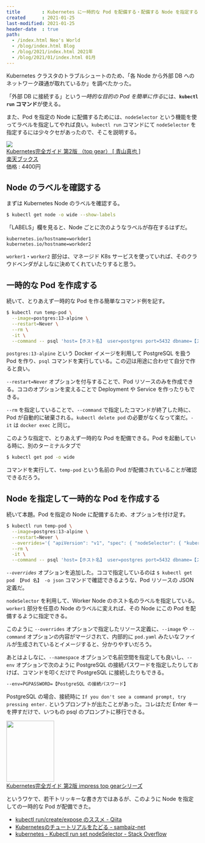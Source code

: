 ```yaml
---
title        : Kubernetes に一時的な Pod を配備する・配備する Node を指定する
created      : 2021-01-25
last-modified: 2021-01-25
header-date  : true
path:
  - /index.html Neo's World
  - /blog/index.html Blog
  - /blog/2021/index.html 2021年
  - /blog/2021/01/index.html 01月
---
```


Kubernetes クラスタのトラブルシュートのため、「各 Node から外部 DB へのネットワーク疎通が取れているか」を調べたかった。

「外部 DB に接続する」という*一時的な目的の Pod を簡単に作る*には、**`kubectl run` コマンド**が使える。

また、Pod を指定の Node に配備するためには、`nodeSelector` という機能を使ってラベルを指定してやれば良い。`kubectl run` コマンドにて `nodeSelector` を指定するには少々クセがあったので、そこを説明する。

<div class="ad-rakuten">
  <div class="ad-rakuten-image">
    <a href="https://hb.afl.rakuten.co.jp/hgc/g00q0722.waxyc9ff.g00q0722.waxyd017/?pc=https%3A%2F%2Fitem.rakuten.co.jp%2Fbook%2F16394303%2F&amp;m=http%3A%2F%2Fm.rakuten.co.jp%2Fbook%2Fi%2F20074557%2F">
      <img src="https://thumbnail.image.rakuten.co.jp/@0_mall/book/cabinet/9795/9784295009795.jpg?_ex=128x128">
    </a>
  </div>
  <div class="ad-rakuten-info">
    <div class="ad-rakuten-title">
      <a href="https://hb.afl.rakuten.co.jp/hgc/g00q0722.waxyc9ff.g00q0722.waxyd017/?pc=https%3A%2F%2Fitem.rakuten.co.jp%2Fbook%2F16394303%2F&amp;m=http%3A%2F%2Fm.rakuten.co.jp%2Fbook%2Fi%2F20074557%2F">Kubernetes完全ガイド 第2版 （top gear） [ 青山真也 ]</a>
    </div>
    <div class="ad-rakuten-shop">
      <a href="https://hb.afl.rakuten.co.jp/hgc/g00q0722.waxyc9ff.g00q0722.waxyd017/?pc=https%3A%2F%2Fwww.rakuten.co.jp%2Fbook%2F&amp;m=http%3A%2F%2Fm.rakuten.co.jp%2Fbook%2F">楽天ブックス</a>
    </div>
    <div class="ad-rakuten-price">価格 : 4400円</div>
  </div>
</div>

## Node のラベルを確認する

まずは Kubernetes Node のラベルを確認する。

```bash
$ kubectl get node -o wide --show-labels
```

「LABELS」欄を見ると、Node ごとに次のようなラベルが存在するはずだ。

```properties
kubernetes.io/hostname=workder1
kubernetes.io/hostname=workder2
```

`worker1`・`worker2` 部分は、マネージド K8s サービスを使っていれば、そのクラウドベンダがよしなに決めてくれていたりすると思う。

## 一時的な Pod を作成する

続いて、とりあえず一時的な Pod を作る簡単なコマンド例を記す。

```bash
$ kubectl run temp-pod \
  --image=postgres:13-alpine \
  --restart=Never \
  --rm \
  -it \
  --command -- psql 'host=【ホスト名】 user=postgres port=5432 dbname=【スキーマ名】'
```

`postgres:13-alpine` という Docker イメージを利用して PostgreSQL を扱う Pod を作り、`psql` コマンドを実行している。この辺は用途に合わせて自分で作ると良い。

`--restart=Never` オプションを付与することで、Pod リソースのみを作成できる。ココのオプションを変えることで Deployment や Service を作ったりもできる。

`--rm` を指定していることで、`--command` で指定したコマンドが終了した時に、Pod が自動的に破棄される。`kubectl delete pod` の必要がなくなって楽だ。`-it` は `docker exec` と同じ。

このような指定で、とりあえず一時的な Pod を配備できる。Pod を起動している時に、別のターミナルタブで

```bash
$ kubectl get pod -o wide
```

コマンドを実行して、`temp-pod` という名前の Pod が配備されていることが確認できるだろう。

## Node を指定して一時的な Pod を作成する

続いて本題。Pod を指定の Node に配備するため、オプションを付け足す。

```bash
$ kubectl run temp-pod \
  --image=postgres:13-alpine \
  --restart=Never \
  --overrides='{ "apiVersion": "v1", "spec": { "nodeSelector": { "kubernetes.io/hostname": "worker1" } } }' \
  --rm \
  -it \
  --command -- psql 'host=【ホスト名】 user=postgres port=5432 dbname=【スキーマ名】'
```

*`--overrides`* オプションを追加した。ココで指定しているのは `$ kubectl get pod 【Pod 名】 -o json` コマンドで確認できるような、Pod リソースの JSON 定義だ。

`nodeSelector` を利用して、Worker Node のホスト名のラベルを指定している。`worker1` 部分を任意の Node のラベルに変えれば、その Node にこの Pod を配備するように指定できる。

このように `--overrides` オプションで指定したリソース定義に、`--image` や `--command` オプションの内容がマージされて、内部的に `pod.yaml` みたいなファイルが生成されているとイメージすると、分かりやすいだろう。

あとはよしなに、`--namespace` オプションで名前空間を指定しても良いし、`--env` オプションで次のように PostgreSQL の接続パスワードを指定したりしておけば、コマンドを叩くだけで PostgreSQL に接続したりもできる。

```bash
--env=PGPASSWORD=【PostgreSQL の接続パスワード】
```

PostgreSQL の場合、接続時に `If you don't see a command prompt, try pressing enter.` というプロンプトが出たことがあった。コレはただ Enter キーを押すだけで、いつもの psql のプロンプトに移行できる。

<div class="ad-amazon">
  <div class="ad-amazon-image">
    <a href="https://www.amazon.co.jp/dp/B08FZX8PYW?tag=neos21-22&amp;linkCode=osi&amp;th=1&amp;psc=1">
      <img src="https://m.media-amazon.com/images/I/51C+pft8SJL._SL160_.jpg" width="125" height="160">
    </a>
  </div>
  <div class="ad-amazon-info">
    <div class="ad-amazon-title">
      <a href="https://www.amazon.co.jp/dp/B08FZX8PYW?tag=neos21-22&amp;linkCode=osi&amp;th=1&amp;psc=1">Kubernetes完全ガイド 第2版 impress top gearシリーズ</a>
    </div>
  </div>
</div>

というワケで、若干トリッキーな書き方ではあるが、このように Node を指定しての一時的な Pod が配備できた。

- [kubectl run/create/expose のススメ - Qiita](https://qiita.com/sourjp/items/f0c8c8b4a2a494a80908)
- [Kubernetesのチュートリアルをたどる - sambaiz-net](https://www.sambaiz.net/article/9/)
- [kubernetes - Kubectl run set nodeSelector - Stack Overflow](https://stackoverflow.com/questions/51161647/kubectl-run-set-nodeselector/51172330)

